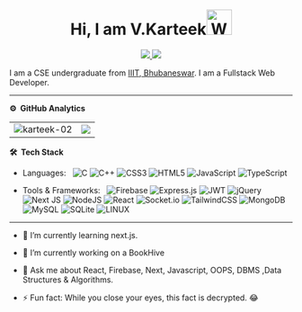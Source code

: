 
<p align="center"> <h1 align="center"> Hi, I am V.Karteek<img src="https://raw.githubusercontent.com/nixin72/nixin72/master/wave.gif" 
         alt="Waving hand animated gif"
         height="45"
         width="45" /></h1> </p>
<p align="center">
<a href="https://www.linkedin.com/in/v-karteek-07994a217/"><img src="https://img.shields.io/badge/LinkedIn-0077B5?style=for-the-badge&logo=linkedin&logoColor=white"/> </a>
<a href="mailto:karteekkarteek007@gmail.com"><img src="https://img.shields.io/badge/Gmail-D14836?style=for-the-badge&logo=gmail&logoColor=white"/> </a>
</p>

 I am a CSE undergraduate from [IIIT, Bhubaneswar](https://www.iiit-bh.ac.in/).
 I am a Fullstack Web Developer.

***
**⚙️ &nbsp;GitHub Analytics**
<table style="width:100%">
  <tr>
    <td> <img src="https://github-readme-stats.vercel.app/api?username=karteek-02&show_icons=true&theme=dark&locale=en&hide_border=true" alt="karteek-02" /></td>
    <td><img src="https://github-readme-stats.vercel.app/api/top-langs/?username=karteek-02&theme=dark&hide_border=true&layout=compact"></td>
  </tr>
</table>

**🛠 &nbsp;Tech Stack**

- Languages: &nbsp;
![C](https://img.shields.io/badge/c-%2300599C.svg?style=plastic&logo=c&logoColor=white) ![C++](https://img.shields.io/badge/c++-%2300599C.svg?style=plastic&logo=c%2B%2B&logoColor=white) ![CSS3](https://img.shields.io/badge/css3-%231572B6.svg?style=plastic&logo=css3&logoColor=white) ![HTML5](https://img.shields.io/badge/html5-%23E34F26.svg?style=plastic&logo=html5&logoColor=white) ![JavaScript](https://img.shields.io/badge/javascript-%23323330.svg?style=plastic&logo=javascript&logoColor=%23F7DF1E) ![TypeScript](https://img.shields.io/badge/typescript-%23007ACC.svg?style=plastic&logo=typescript&logoColor=white) 

- Tools & Frameworks: &nbsp;
![Firebase](https://img.shields.io/badge/firebase-%23039BE5.svg?style=plastic&logo=firebase) ![Express.js](https://img.shields.io/badge/express.js-%23404d59.svg?style=plastic&logo=express&logoColor=%2361DAFB) ![JWT](https://img.shields.io/badge/JWT-black?style=plastic&logo=JSON%20web%20tokens) ![jQuery](https://img.shields.io/badge/jquery-%230769AD.svg?style=plastic&logo=jquery&logoColor=white) ![Next JS](https://img.shields.io/badge/Next-black?style=plastic&logo=next.js&logoColor=white) ![NodeJS](https://img.shields.io/badge/node.js-6DA55F?style=plastic&logo=node.js&logoColor=white) ![React](https://img.shields.io/badge/react-%2320232a.svg?style=plastic&logo=react&logoColor=%2361DAFB) ![Socket.io](https://img.shields.io/badge/Socket.io-black?style=plastic&logo=socket.io&badgeColor=010101) ![TailwindCSS](https://img.shields.io/badge/tailwindcss-%2338B2AC.svg?style=plastic&logo=tailwind-css&logoColor=white) ![MongoDB](https://img.shields.io/badge/MongoDB-%234ea94b.svg?style=plastic&logo=mongodb&logoColor=white) ![MySQL](https://img.shields.io/badge/mysql-%2300f.svg?style=plastic&logo=mysql&logoColor=white) ![SQLite](https://img.shields.io/badge/sqlite-%2307405e.svg?style=plastic&logo=sqlite&logoColor=white) ![LINUX](https://img.shields.io/badge/Linux-FCC624?style=plastic&logo=linux&logoColor=black)

***

-  🔭 I’m currently learning next.js.

-  🌱 I’m currently working on a BookHive

-  💬 Ask me about React, Firebase, Next, Javascript, OOPS, DBMS ,Data Structures & Algorithms.

-  ⚡ Fun fact: While you close your eyes, this fact is decrypted. 😂
